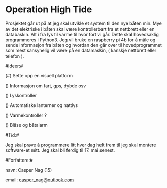 
# Operation High Tide #

Prosjektet går ut på at jeg skal utvikle et system til den nye båten min. Mye av det elektriske
i båten skal være kontrollerbart fra et nettbrett eller en databaskin. Alt i fra lys til varme
til hvor fort vi går. Dette skal hovedsaklig programmeres i Python3. Jeg vil bruke en raspberry
pi 4b for å måle og sende informasjon fra båten og hvordan den går over til hovedprogrammet som
mest sansynelig vil være på en datamaskin, ( kanskje nettbrett eller telefon ).




#Ideer:#

(#) Sette opp en visuell platform

() Informasjon om fart, gps, dybde osv

() Lyskontroller

() Automatiske lanterner og nattlys

() Varmekontroller ?

() Blåse og båtalarm




#Tid:#

Jeg skal prøve å programmere litt hver dag helt frem til jeg skal montere software-et mitt. Jeg
skal bli ferdig til 17. mai senest.




#Forfattere:#

navn:  Casper Nag (15)

email: casper_nag@outlook.com
